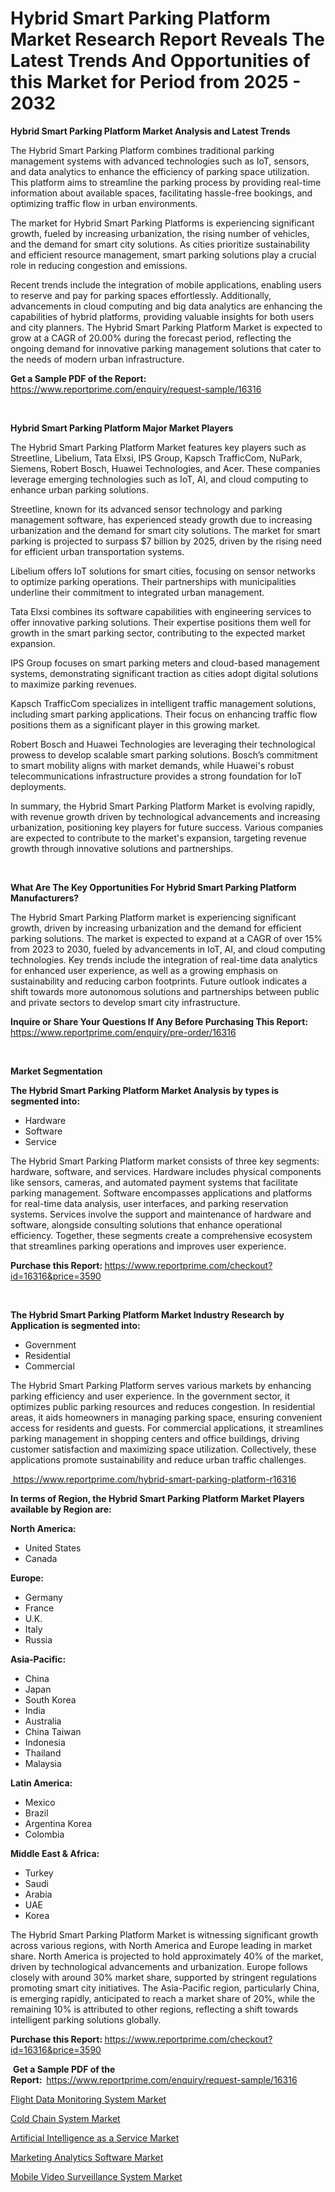 <p><h1>Hybrid Smart Parking Platform Market Research Report Reveals The Latest Trends And Opportunities of this Market for Period from 2025 - 2032</h1></p><p><strong>Hybrid Smart Parking Platform Market Analysis and Latest Trends</strong></p>
<p><p>The Hybrid Smart Parking Platform combines traditional parking management systems with advanced technologies such as IoT, sensors, and data analytics to enhance the efficiency of parking space utilization. This platform aims to streamline the parking process by providing real-time information about available spaces, facilitating hassle-free bookings, and optimizing traffic flow in urban environments. </p><p>The market for Hybrid Smart Parking Platforms is experiencing significant growth, fueled by increasing urbanization, the rising number of vehicles, and the demand for smart city solutions. As cities prioritize sustainability and efficient resource management, smart parking solutions play a crucial role in reducing congestion and emissions. </p><p>Recent trends include the integration of mobile applications, enabling users to reserve and pay for parking spaces effortlessly. Additionally, advancements in cloud computing and big data analytics are enhancing the capabilities of hybrid platforms, providing valuable insights for both users and city planners. The Hybrid Smart Parking Platform Market is expected to grow at a CAGR of 20.00% during the forecast period, reflecting the ongoing demand for innovative parking management solutions that cater to the needs of modern urban infrastructure.</p></p>
<p><strong>Get a Sample PDF of the Report:&nbsp;</strong> <a href="https://www.reportprime.com/enquiry/request-sample/16316?utm_campaign=96&utm_medium=2&utm_source=Github&utm_content=ia&utm_term=20032025&utm_id=hybrid-smart-parking-platform">https://www.reportprime.com/enquiry/request-sample/16316</a></p>
<p>&nbsp;</p>
<p><strong>Hybrid Smart Parking Platform Major Market Players</strong></p>
<p><p>The Hybrid Smart Parking Platform Market features key players such as Streetline, Libelium, Tata Elxsi, IPS Group, Kapsch TrafficCom, NuPark, Siemens, Robert Bosch, Huawei Technologies, and Acer. These companies leverage emerging technologies such as IoT, AI, and cloud computing to enhance urban parking solutions.</p><p>Streetline, known for its advanced sensor technology and parking management software, has experienced steady growth due to increasing urbanization and the demand for smart city solutions. The market for smart parking is projected to surpass $7 billion by 2025, driven by the rising need for efficient urban transportation systems.</p><p>Libelium offers IoT solutions for smart cities, focusing on sensor networks to optimize parking operations. Their partnerships with municipalities underline their commitment to integrated urban management.</p><p>Tata Elxsi combines its software capabilities with engineering services to offer innovative parking solutions. Their expertise positions them well for growth in the smart parking sector, contributing to the expected market expansion.</p><p>IPS Group focuses on smart parking meters and cloud-based management systems, demonstrating significant traction as cities adopt digital solutions to maximize parking revenues.</p><p>Kapsch TrafficCom specializes in intelligent traffic management solutions, including smart parking applications. Their focus on enhancing traffic flow positions them as a significant player in this growing market.</p><p>Robert Bosch and Huawei Technologies are leveraging their technological prowess to develop scalable smart parking solutions. Bosch’s commitment to smart mobility aligns with market demands, while Huawei's robust telecommunications infrastructure provides a strong foundation for IoT deployments.</p><p>In summary, the Hybrid Smart Parking Platform Market is evolving rapidly, with revenue growth driven by technological advancements and increasing urbanization, positioning key players for future success. Various companies are expected to contribute to the market's expansion, targeting revenue growth through innovative solutions and partnerships.</p></p>
<p>&nbsp;</p>
<p><strong>What Are The Key Opportunities For Hybrid Smart Parking Platform Manufacturers?</strong></p>
<p><p>The Hybrid Smart Parking Platform market is experiencing significant growth, driven by increasing urbanization and the demand for efficient parking solutions. The market is expected to expand at a CAGR of over 15% from 2023 to 2030, fueled by advancements in IoT, AI, and cloud computing technologies. Key trends include the integration of real-time data analytics for enhanced user experience, as well as a growing emphasis on sustainability and reducing carbon footprints. Future outlook indicates a shift towards more autonomous solutions and partnerships between public and private sectors to develop smart city infrastructure.</p></p>
<p><strong>Inquire or Share Your Questions If Any Before Purchasing This Report:</strong> <a href="https://www.reportprime.com/enquiry/pre-order/16316?utm_campaign=96&utm_medium=2&utm_source=Github&utm_content=ia&utm_term=20032025&utm_id=hybrid-smart-parking-platform">https://www.reportprime.com/enquiry/pre-order/16316</a></p>
<p>&nbsp;</p>
<p><strong>Market Segmentation</strong></p>
<p><strong>The Hybrid Smart Parking Platform Market Analysis by types is segmented into:</strong></p>
<p><ul><li>Hardware</li><li>Software</li><li>Service</li></ul></p>
<p><p>The Hybrid Smart Parking Platform market consists of three key segments: hardware, software, and services. Hardware includes physical components like sensors, cameras, and automated payment systems that facilitate parking management. Software encompasses applications and platforms for real-time data analysis, user interfaces, and parking reservation systems. Services involve the support and maintenance of hardware and software, alongside consulting solutions that enhance operational efficiency. Together, these segments create a comprehensive ecosystem that streamlines parking operations and improves user experience.</p></p>
<p><strong>Purchase this Report:&nbsp;</strong><a href="https://www.reportprime.com/checkout?id=16316&price=3590&utm_campaign=96&utm_medium=2&utm_source=Github&utm_content=ia&utm_term=20032025&utm_id=hybrid-smart-parking-platform">https://www.reportprime.com/checkout?id=16316&price=3590</a></p>
<p>&nbsp;</p>
<p><strong>The Hybrid Smart Parking Platform Market Industry Research by Application is segmented into:</strong></p>
<p><ul><li>Government</li><li>Residential</li><li>Commercial</li></ul></p>
<p><p>The Hybrid Smart Parking Platform serves various markets by enhancing parking efficiency and user experience. In the government sector, it optimizes public parking resources and reduces congestion. In residential areas, it aids homeowners in managing parking space, ensuring convenient access for residents and guests. For commercial applications, it streamlines parking management in shopping centers and office buildings, driving customer satisfaction and maximizing space utilization. Collectively, these applications promote sustainability and reduce urban traffic challenges.</p></p>
<p><a href="https://www.reportprime.com/hybrid-smart-parking-platform-r16316?utm_campaign=96&utm_medium=2&utm_source=Github&utm_content=ia&utm_term=20032025&utm_id=hybrid-smart-parking-platform">&nbsp;https://www.reportprime.com/hybrid-smart-parking-platform-r16316</a></p>
<p><strong>In terms of Region, the Hybrid Smart Parking Platform Market Players available by Region are:</strong></p>
<p>
    <p> <strong> North America: </strong>
        <ul>
            <li>United States</li>
            <li>Canada</li>
        </ul>
        </p> 
    <p> <strong> Europe: </strong>
        <ul>
            <li>Germany</li>
            <li>France</li>
            <li>U.K.</li>
            <li>Italy</li>
            <li>Russia</li>
        </ul>
        </p> 
    <p> <strong> Asia-Pacific: </strong>
        <ul>
            <li>China</li>
            <li>Japan</li>
            <li>South Korea</li>
            <li>India</li>
            <li>Australia</li>
            <li>China Taiwan</li>
            <li>Indonesia</li>
            <li>Thailand</li>
            <li>Malaysia</li>
        </ul>
        </p> 
    <p> <strong> Latin America: </strong>
        <ul>
            <li>Mexico</li>
            <li>Brazil</li>
            <li>Argentina Korea</li>
            <li>Colombia</li>
        </ul>
        </p> 
    <p> <strong> Middle East & Africa: </strong>
        <ul>
            <li>Turkey</li>
            <li>Saudi</li>
            <li>Arabia</li>
            <li>UAE</li>
            <li>Korea</li>
        </ul>
    </p>
    </p>
<p><p>The Hybrid Smart Parking Platform Market is witnessing significant growth across various regions, with North America and Europe leading in market share. North America is projected to hold approximately 40% of the market, driven by technological advancements and urbanization. Europe follows closely with around 30% market share, supported by stringent regulations promoting smart city initiatives. The Asia-Pacific region, particularly China, is emerging rapidly, anticipated to reach a market share of 20%, while the remaining 10% is attributed to other regions, reflecting a shift towards intelligent parking solutions globally.</p></p>
<p><strong>Purchase this Report: </strong><a href="https://www.reportprime.com/checkout?id=16316&price=3590&utm_campaign=96&utm_medium=2&utm_source=Github&utm_content=ia&utm_term=20032025&utm_id=hybrid-smart-parking-platform">https://www.reportprime.com/checkout?id=16316&price=3590</a></p>
<p>&nbsp;<strong>Get a Sample PDF of the Report:&nbsp;&nbsp;</strong><a href="https://www.reportprime.com/enquiry/request-sample/16316?utm_campaign=96&utm_medium=2&utm_source=Github&utm_content=ia&utm_term=20032025&utm_id=hybrid-smart-parking-platform">https://www.reportprime.com/enquiry/request-sample/16316</a></p>
<p><strong></strong></p>
<p><p><a href="https://github.com/timayuethem/Market-Research-Report-List-1/blob/main/flight-data-monitoring-system-market.md?utm_campaign=96&utm_medium=2&utm_source=Github&utm_content=ia&utm_term=20032025&utm_id=hybrid-smart-parking-platform">Flight Data Monitoring System Market</a></p><p><a href="https://github.com/brabolyrah3h/Market-Research-Report-List-1/blob/main/cold-chain-system-market.md?utm_campaign=96&utm_medium=2&utm_source=Github&utm_content=ia&utm_term=20032025&utm_id=hybrid-smart-parking-platform">Cold Chain System Market</a></p><p><a href="https://github.com/avirsuckra/Market-Research-Report-List-1/blob/main/artificial-intelligence-as-a-service-market.md?utm_campaign=96&utm_medium=2&utm_source=Github&utm_content=ia&utm_term=20032025&utm_id=hybrid-smart-parking-platform">Artificial Intelligence as a Service Market</a></p><p><a href="https://github.com/rembaentin6f/Market-Research-Report-List-1/blob/main/marketing-analytics-software-market.md?utm_campaign=96&utm_medium=2&utm_source=Github&utm_content=ia&utm_term=20032025&utm_id=hybrid-smart-parking-platform">Marketing Analytics Software Market</a></p><p><a href="https://github.com/sekohlorik/Market-Research-Report-List-1/blob/main/mobile-video-surveillance-system-market.md?utm_campaign=96&utm_medium=2&utm_source=Github&utm_content=ia&utm_term=20032025&utm_id=hybrid-smart-parking-platform">Mobile Video Surveillance System Market</a></p></p>